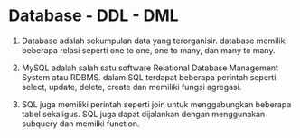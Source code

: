 # Database - DDL - DML

1. Database adalah sekumpulan data yang terorganisir. database memiliki beberapa relasi seperti one to one, one to many, dan many to many.

2. MySQL adalah salah satu software Relational Database Management System atau RDBMS. dalam SQL terdapat beberapa perintah seperti select, update, delete, create dan memiliki fungsi agregasi.

3. SQL juga memiliki perintah seperti join untuk menggabungkan beberapa tabel sekaligus. SQL juga dapat dijalankan dengan menggunakan subquery dan memilki function.